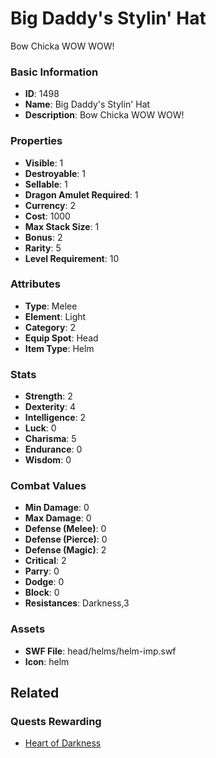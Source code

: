 # Big Daddy's Stylin' Hat

Bow Chicka WOW WOW!

### Basic Information

- **ID**: 1498
- **Name**: Big Daddy&#039;s Stylin&#039; Hat
- **Description**: Bow Chicka WOW WOW!

### Properties

- **Visible**: 1
- **Destroyable**: 1
- **Sellable**: 1
- **Dragon Amulet Required**: 1
- **Currency**: 2
- **Cost**: 1000
- **Max Stack Size**: 1
- **Bonus**: 2
- **Rarity**: 5
- **Level Requirement**: 10

### Attributes

- **Type**: Melee
- **Element**: Light
- **Category**: 2
- **Equip Spot**: Head
- **Item Type**: Helm

### Stats

- **Strength**: 2
- **Dexterity**: 4
- **Intelligence**: 2
- **Luck**: 0
- **Charisma**: 5
- **Endurance**: 0
- **Wisdom**: 0

### Combat Values

- **Min Damage**: 0
- **Max Damage**: 0
- **Defense (Melee)**: 0
- **Defense (Pierce)**: 0
- **Defense (Magic)**: 2
- **Critical**: 2
- **Parry**: 0
- **Dodge**: 0
- **Block**: 0
- **Resistances**: Darkness,3

### Assets

- **SWF File**: head/helms/helm-imp.swf
- **Icon**: helm

## Related

### Quests Rewarding

- [Heart of Darkness](../quests/362-heart-of-darkness.md)

